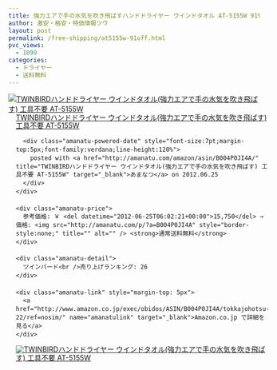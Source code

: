 ```yaml
---
title: 強力エアで手の水気を吹き飛ばすハンドドライヤー ウインドタオル AT-5155W 91%OFF特価！送料無料！
author: 激安・格安・特価情報ツウ
layout: post
permalink: /free-shipping/at5155w-91off.html
pvc_views:
  - 1099
categories:
  - ドライヤー
  - 送料無料
---
```

<div class="amanatu-box" style="margin-bottom:0px;">
  <div class="amanatu-image" style="float:left;">
    <a href="http://www.amazon.co.jp/exec/obidos/ASIN/B004P0JI4A/tokkajohotsu-22/ref=nosim/" name="amanatulink" target="_blank"><img src="http://i0.wp.com/ecx.images-amazon.com/images/I/31mZ1RqUdrL._SL160_.jpg?w=546" alt="TWINBIRDハンドドライヤー ウインドタオル(強力エアで手の水気を吹き飛ばす) 工具不要 AT-5155W" style="border: none;" data-recalc-dims="1" /></a>
  </div>
  
  <div class="amanatu-info" style="float:left;margin-left:15px;line-height:120%">
    <div class="amanatu-name" style="margin-bottom:10px;line-height:120%">
      <a href="http://www.amazon.co.jp/exec/obidos/ASIN/B004P0JI4A/tokkajohotsu-22/ref=nosim/" name="amanatulink" target="_blank">TWINBIRDハンドドライヤー ウインドタオル(強力エアで手の水気を吹き飛ばす) 工具不要 AT-5155W</a> 
      
      <div class="amanatu-powered-date" style="font-size:7pt;margin-top:5px;font-family:verdana;line-height:120%">
        posted with <a href="http://amanatu.com/amazon/asin/B004P0JI4A/" title="TWINBIRDハンドドライヤー ウインドタオル(強力エアで手の水気を吹き飛ばす) 工具不要 AT-5155W" target="_blank">あまなつ</a> on 2012.06.25
      </div>
    </div>
    
    <div class="amanatu-price">
      参考価格: ￥ <del datetime="2012-06-25T06:02:21+00:00">15,750</del> → 価格: <img src="http://amanatu.com/p/?a=B004P0JI4A" style="border-style:none;" title="" alt="" /> <strong>通常送料無料</strong>
    </div>
    
    <div class="amanatu-detail">
      ツインバード<br />売り上げランキング: 26
    </div>
    
    <div class="amanatu-link" style="margin-top: 5px">
      <a href="http://www.amazon.co.jp/exec/obidos/ASIN/B004P0JI4A/tokkajohotsu-22/ref=nosim/" name="amanatulink" target="_blank">Amazon.co.jp で詳細を見る</a>
    </div>
  </div>
  
  <div class="amanatu-footer" style="clear: left">
  </div>
  
  <div class="amanatu-imageset">
    <div class="amanatu-image" style="float:left;">
      <a href="http://www.amazon.co.jp/exec/obidos/ASIN/B004P0JI4A/tokkajohotsu-22/ref=nosim/" name="amanatulink" target="_blank"><img src="http://i1.wp.com/ecx.images-amazon.com/images/I/51rUMU6c%2BgL._AA160_.jpg?w=546" alt="TWINBIRDハンドドライヤー ウインドタオル(強力エアで手の水気を吹き飛ばす) 工具不要 AT-5155W" style="border: none;" data-recalc-dims="1" /></a>
    </div>
    
    <div class="amanatu-image" style="float:left;">
      <a href="http://www.amazon.co.jp/exec/obidos/ASIN/B004P0JI4A/tokkajohotsu-22/ref=nosim/" name="amanatulink" target="_blank"><img src="http://i1.wp.com/ecx.images-amazon.com/images/I/31JrPgxVGsL._AA160_.jpg?w=546" alt="TWINBIRDハンドドライヤー ウインドタオル(強力エアで手の水気を吹き飛ばす) 工具不要 AT-5155W" style="border: none;" data-recalc-dims="1" /></a>
    </div>
    
    <div class="amanatu-image" style="float:left;">
      <a href="http://www.amazon.co.jp/exec/obidos/ASIN/B004P0JI4A/tokkajohotsu-22/ref=nosim/" name="amanatulink" target="_blank"><img src="http://i0.wp.com/ecx.images-amazon.com/images/I/51kTw5sO1DL._AA160_.jpg?w=546" alt="TWINBIRDハンドドライヤー ウインドタオル(強力エアで手の水気を吹き飛ばす) 工具不要 AT-5155W" style="border: none;" data-recalc-dims="1" /></a>
    </div>
    
    <div class="amanatu-image" style="float:left;">
      <a href="http://www.amazon.co.jp/exec/obidos/ASIN/B004P0JI4A/tokkajohotsu-22/ref=nosim/" name="amanatulink" target="_blank"><img src="http://i0.wp.com/ecx.images-amazon.com/images/I/41k-bBzQCRL._AA160_.jpg?w=546" alt="TWINBIRDハンドドライヤー ウインドタオル(強力エアで手の水気を吹き飛ばす) 工具不要 AT-5155W" style="border: none;" data-recalc-dims="1" /></a>
    </div>
    
    <div class="amanatu-image" style="float:left;">
      <a href="http://www.amazon.co.jp/exec/obidos/ASIN/B004P0JI4A/tokkajohotsu-22/ref=nosim/" name="amanatulink" target="_blank"><img src="http://i1.wp.com/ecx.images-amazon.com/images/I/51hpWLNSy-L._AA160_.jpg?w=546" alt="TWINBIRDハンドドライヤー ウインドタオル(強力エアで手の水気を吹き飛ばす) 工具不要 AT-5155W" style="border: none;" data-recalc-dims="1" /></a>
    </div>
    
    <div class="amanatu-image" style="float:left;">
      <a href="http://www.amazon.co.jp/exec/obidos/ASIN/B004P0JI4A/tokkajohotsu-22/ref=nosim/" name="amanatulink" target="_blank"><img src="http://i2.wp.com/ecx.images-amazon.com/images/I/41av-cfH9eL._AA160_.jpg?w=546" alt="TWINBIRDハンドドライヤー ウインドタオル(強力エアで手の水気を吹き飛ばす) 工具不要 AT-5155W" style="border: none;" data-recalc-dims="1" /></a>
    </div>
    
    <div class="amanatu-image" style="float:left;">
      <a href="http://www.amazon.co.jp/exec/obidos/ASIN/B004P0JI4A/tokkajohotsu-22/ref=nosim/" name="amanatulink" target="_blank"><img src="http://i0.wp.com/ecx.images-amazon.com/images/I/41zpjoub6YL._AA160_.jpg?w=546" alt="TWINBIRDハンドドライヤー ウインドタオル(強力エアで手の水気を吹き飛ばす) 工具不要 AT-5155W" style="border: none;" data-recalc-dims="1" /></a>
    </div>
    
    <div class="amanatu-image" style="float:left;">
      <a href="http://www.amazon.co.jp/exec/obidos/ASIN/B004P0JI4A/tokkajohotsu-22/ref=nosim/" name="amanatulink" target="_blank"><img src="http://i1.wp.com/ecx.images-amazon.com/images/I/41mdyVuN6IL._AA160_.jpg?w=546" alt="TWINBIRDハンドドライヤー ウインドタオル(強力エアで手の水気を吹き飛ばす) 工具不要 AT-5155W" style="border: none;" data-recalc-dims="1" /></a>
    </div>
    
    <div class="amanatu-footer" style="clear: left">
    </div>
  </div>
</div>